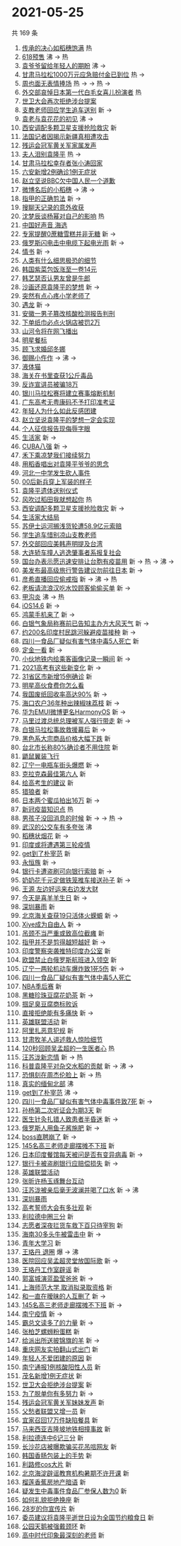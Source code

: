 # 2021-05-25

共 169 条

<!-- BEGIN -->
<!-- 最后更新时间 Tue May 25 2021 14:36:36 GMT+0800 (China Standard Time) -->

1. [传承的决心如稻穗饱满](https://s.weibo.com//weibo?q=%23%E4%BC%A0%E6%89%BF%E7%9A%84%E5%86%B3%E5%BF%83%E5%A6%82%E7%A8%BB%E7%A9%97%E9%A5%B1%E6%BB%A1%23&Refer=new_time)
   热
2. [618预售](https://s.weibo.com//weibo?q=%23618%E9%A2%84%E5%94%AE%23&Refer=top) 沸
   -> 热
3. [袁爷爷留给年轻人的期盼](https://s.weibo.com//weibo?q=%23%E8%A2%81%E7%88%B7%E7%88%B7%E7%95%99%E7%BB%99%E5%B9%B4%E8%BD%BB%E4%BA%BA%E7%9A%84%E6%9C%9F%E7%9B%BC%23&Refer=top)
   沸 ->
4. [甘肃马拉松1000万元应急赔付金已到位](https://s.weibo.com//weibo?q=%23%E7%94%98%E8%82%83%E9%A9%AC%E6%8B%89%E6%9D%BE1000%E4%B8%87%E5%85%83%E5%BA%94%E6%80%A5%E8%B5%94%E4%BB%98%E9%87%91%E5%B7%B2%E5%88%B0%E4%BD%8D%23&Refer=top)
   热 ->
5. [周也面无表情捧场](https://s.weibo.com//weibo?q=%23%E5%91%A8%E4%B9%9F%E9%9D%A2%E6%97%A0%E8%A1%A8%E6%83%85%E6%8D%A7%E5%9C%BA%23&Refer=top)
   热 -> -> 热 ->
6. [外交部哀悼日本第一代白毛女喜儿扮演者](https://s.weibo.com//weibo?q=%23%E5%A4%96%E4%BA%A4%E9%83%A8%E5%93%80%E6%82%BC%E6%97%A5%E6%9C%AC%E7%AC%AC%E4%B8%80%E4%BB%A3%E7%99%BD%E6%AF%9B%E5%A5%B3%E5%96%9C%E5%84%BF%E6%89%AE%E6%BC%94%E8%80%85%23&Refer=top)
   热
7. [世卫大会再次拒绝涉台提案](https://s.weibo.com//weibo?q=%23%E4%B8%96%E5%8D%AB%E5%A4%A7%E4%BC%9A%E5%86%8D%E6%AC%A1%E6%8B%92%E7%BB%9D%E6%B6%89%E5%8F%B0%E6%8F%90%E6%A1%88%23&Refer=top)
8. [支教老师回应学生追车送别](https://s.weibo.com//weibo?q=%23%E6%94%AF%E6%95%99%E8%80%81%E5%B8%88%E5%9B%9E%E5%BA%94%E5%AD%A6%E7%94%9F%E8%BF%BD%E8%BD%A6%E9%80%81%E5%88%AB%23&Refer=top)
   新 ->
9. [袁老与袁花花的初见](https://s.weibo.com//weibo?q=%23%E8%A2%81%E8%80%81%E4%B8%8E%E8%A2%81%E8%8A%B1%E8%8A%B1%E7%9A%84%E5%88%9D%E8%A7%81%23&Refer=top)
   沸 ->
10. [西安调配多颗卫星支援抢险救灾](https://s.weibo.com//weibo?q=%E8%A5%BF%E5%AE%89%E8%B0%83%E9%85%8D%E5%A4%9A%E9%A2%97%E5%8D%AB%E6%98%9F%E6%94%AF%E6%8F%B4%E6%8A%A2%E9%99%A9%E6%95%91%E7%81%BE&Refer=top)
    新
11. [法国记者因揭示新疆真相遭攻击](https://s.weibo.com//weibo?q=%23%E6%B3%95%E5%9B%BD%E8%AE%B0%E8%80%85%E5%9B%A0%E6%8F%AD%E7%A4%BA%E6%96%B0%E7%96%86%E7%9C%9F%E7%9B%B8%E9%81%AD%E6%94%BB%E5%87%BB%23&Refer=top)
12. [残运会冠军黄关军家属发声](https://s.weibo.com//weibo?q=%23%E6%AE%8B%E8%BF%90%E4%BC%9A%E5%86%A0%E5%86%9B%E9%BB%84%E5%85%B3%E5%86%9B%E5%AE%B6%E5%B1%9E%E5%8F%91%E5%A3%B0%23&Refer=top)
13. [夫人泪别袁隆平](https://s.weibo.com//weibo?q=%23%E5%A4%AB%E4%BA%BA%E6%B3%AA%E5%88%AB%E8%A2%81%E9%9A%86%E5%B9%B3%23&Refer=top)
    热 ->
14. [甘肃马拉松幸存者张小涛回家](https://s.weibo.com//weibo?q=%23%E7%94%98%E8%82%83%E9%A9%AC%E6%8B%89%E6%9D%BE%E5%B9%B8%E5%AD%98%E8%80%85%E5%BC%A0%E5%B0%8F%E6%B6%9B%E5%9B%9E%E5%AE%B6%23&Refer=top)
15. [六安新增2例确诊1例无症状](https://s.weibo.com//weibo?q=%23%E5%85%AD%E5%AE%89%E6%96%B0%E5%A2%9E2%E4%BE%8B%E7%A1%AE%E8%AF%8A1%E4%BE%8B%E6%97%A0%E7%97%87%E7%8A%B6%23&Refer=top)
16. [赵立坚说BBC欠中国人民一个道歉](https://s.weibo.com//weibo?q=%23%E8%B5%B5%E7%AB%8B%E5%9D%9A%E8%AF%B4BBC%E6%AC%A0%E4%B8%AD%E5%9B%BD%E4%BA%BA%E6%B0%91%E4%B8%80%E4%B8%AA%E9%81%93%E6%AD%89%23&Refer=top)
17. [微博名后的小稻穗](https://s.weibo.com//weibo?q=%23%E5%BE%AE%E5%8D%9A%E5%90%8D%E5%90%8E%E7%9A%84%E5%B0%8F%E7%A8%BB%E7%A9%97%23&Refer=top)
    -> 沸 ->
18. [指甲的正确剪法](https://s.weibo.com//weibo?q=%23%E6%8C%87%E7%94%B2%E7%9A%84%E6%AD%A3%E7%A1%AE%E5%89%AA%E6%B3%95%23&Refer=top)
    新 ->
19. [搜聊天记录的意外收获](https://s.weibo.com//weibo?q=%23%E6%90%9C%E8%81%8A%E5%A4%A9%E8%AE%B0%E5%BD%95%E7%9A%84%E6%84%8F%E5%A4%96%E6%94%B6%E8%8E%B7%23&Refer=top)
20. [沈梦辰谈杨幂对自己的影响](https://s.weibo.com//weibo?q=%23%E6%B2%88%E6%A2%A6%E8%BE%B0%E8%B0%88%E6%9D%A8%E5%B9%82%E5%AF%B9%E8%87%AA%E5%B7%B1%E7%9A%84%E5%BD%B1%E5%93%8D%23&Refer=top)
    热
21. [中国好声音 海选](https://s.weibo.com//weibo?q=%E4%B8%AD%E5%9B%BD%E5%A5%BD%E5%A3%B0%E9%9F%B3%20%E6%B5%B7%E9%80%89&Refer=top)
22. [专家提醒0蔗糖雪糕并非无糖](https://s.weibo.com//weibo?q=%23%E4%B8%93%E5%AE%B6%E6%8F%90%E9%86%920%E8%94%97%E7%B3%96%E9%9B%AA%E7%B3%95%E5%B9%B6%E9%9D%9E%E6%97%A0%E7%B3%96%23&Refer=top)
    新 ->
23. [俄罗斯闪电击中电缆下起电光雨](https://s.weibo.com//weibo?q=%23%E4%BF%84%E7%BD%97%E6%96%AF%E9%97%AA%E7%94%B5%E5%87%BB%E4%B8%AD%E7%94%B5%E7%BC%86%E4%B8%8B%E8%B5%B7%E7%94%B5%E5%85%89%E9%9B%A8%23&Refer=top)
    新 ->
24. [情书](https://s.weibo.com//weibo?q=%E6%83%85%E4%B9%A6&Refer=top) 新 ->
25. [人类有什么细思极恐的细节](https://s.weibo.com//weibo?q=%23%E4%BA%BA%E7%B1%BB%E6%9C%89%E4%BB%80%E4%B9%88%E7%BB%86%E6%80%9D%E6%9E%81%E6%81%90%E7%9A%84%E7%BB%86%E8%8A%82%23&Refer=top)
26. [韩国紫菜包饭涨至一卷14元](https://s.weibo.com//weibo?q=%23%E9%9F%A9%E5%9B%BD%E7%B4%AB%E8%8F%9C%E5%8C%85%E9%A5%AD%E6%B6%A8%E8%87%B3%E4%B8%80%E5%8D%B714%E5%85%83%23&Refer=top)
27. [韩艺瑟否认男友曾是牛郎](https://s.weibo.com//weibo?q=%23%E9%9F%A9%E8%89%BA%E7%91%9F%E5%90%A6%E8%AE%A4%E7%94%B7%E5%8F%8B%E6%9B%BE%E6%98%AF%E7%89%9B%E9%83%8E%23&Refer=top)
28. [沙画还原袁隆平的梦想](https://s.weibo.com//weibo?q=%23%E6%B2%99%E7%94%BB%E8%BF%98%E5%8E%9F%E8%A2%81%E9%9A%86%E5%B9%B3%E7%9A%84%E6%A2%A6%E6%83%B3%23&Refer=top)
    新 ->
29. [突然有点心疼小学老师了](https://s.weibo.com//weibo?q=%23%E7%AA%81%E7%84%B6%E6%9C%89%E7%82%B9%E5%BF%83%E7%96%BC%E5%B0%8F%E5%AD%A6%E8%80%81%E5%B8%88%E4%BA%86%23&Refer=top)
30. [遇龙](https://s.weibo.com//weibo?q=%E9%81%87%E9%BE%99&Refer=top) 新 ->
31. [安徽一男子篡改核酸检测报告判刑](https://s.weibo.com//weibo?q=%23%E5%AE%89%E5%BE%BD%E4%B8%80%E7%94%B7%E5%AD%90%E7%AF%A1%E6%94%B9%E6%A0%B8%E9%85%B8%E6%A3%80%E6%B5%8B%E6%8A%A5%E5%91%8A%E5%88%A4%E5%88%91%23&Refer=top)
32. [下单纸巾必点火锅店被罚2万](https://s.weibo.com//weibo?q=%23%E4%B8%8B%E5%8D%95%E7%BA%B8%E5%B7%BE%E5%BF%85%E7%82%B9%E7%81%AB%E9%94%85%E5%BA%97%E8%A2%AB%E7%BD%9A2%E4%B8%87%23&Refer=top)
33. [山河令将在网飞播出](https://s.weibo.com//weibo?q=%23%E5%B1%B1%E6%B2%B3%E4%BB%A4%E5%B0%86%E5%9C%A8%E7%BD%91%E9%A3%9E%E6%92%AD%E5%87%BA%23&Refer=top)
34. [明星餐标](https://s.weibo.com//weibo?q=%23%E6%98%8E%E6%98%9F%E9%A4%90%E6%A0%87%23&Refer=top)
35. [顾飞求婚邱冬娜](https://s.weibo.com//weibo?q=%23%E9%A1%BE%E9%A3%9E%E6%B1%82%E5%A9%9A%E9%82%B1%E5%86%AC%E5%A8%9C%23&Refer=top)
36. [御赐小仵作](https://s.weibo.com//weibo?q=%E5%BE%A1%E8%B5%90%E5%B0%8F%E4%BB%B5%E4%BD%9C&Refer=top)
    -> 沸 ->
37. [液体猫](https://s.weibo.com//weibo?q=%23%E6%B6%B2%E4%BD%93%E7%8C%AB%23&Refer=top)
38. [海关在书里查获1公斤毒品](https://s.weibo.com//weibo?q=%23%E6%B5%B7%E5%85%B3%E5%9C%A8%E4%B9%A6%E9%87%8C%E6%9F%A5%E8%8E%B71%E5%85%AC%E6%96%A4%E6%AF%92%E5%93%81%23&Refer=top)
39. [反诈宣讲员被骗18万](https://s.weibo.com//weibo?q=%23%E5%8F%8D%E8%AF%88%E5%AE%A3%E8%AE%B2%E5%91%98%E8%A2%AB%E9%AA%9718%E4%B8%87%23&Refer=top)
40. [银川马拉松赛将建立赛事熔断机制](https://s.weibo.com//weibo?q=%23%E9%93%B6%E5%B7%9D%E9%A9%AC%E6%8B%89%E6%9D%BE%E8%B5%9B%E5%B0%86%E5%BB%BA%E7%AB%8B%E8%B5%9B%E4%BA%8B%E7%86%94%E6%96%AD%E6%9C%BA%E5%88%B6%23&Refer=top)
41. [广东高考无粤康码不予打印准考证](https://s.weibo.com//weibo?q=%23%E5%B9%BF%E4%B8%9C%E9%AB%98%E8%80%83%E6%97%A0%E7%B2%A4%E5%BA%B7%E7%A0%81%E4%B8%8D%E4%BA%88%E6%89%93%E5%8D%B0%E5%87%86%E8%80%83%E8%AF%81%23&Refer=top)
42. [年轻人为什么如此反感团建](https://s.weibo.com//weibo?q=%23%E5%B9%B4%E8%BD%BB%E4%BA%BA%E4%B8%BA%E4%BB%80%E4%B9%88%E5%A6%82%E6%AD%A4%E5%8F%8D%E6%84%9F%E5%9B%A2%E5%BB%BA%23&Refer=top)
43. [赵立坚说袁隆平的梦想一定会实现](https://s.weibo.com//weibo?q=%23%E8%B5%B5%E7%AB%8B%E5%9D%9A%E8%AF%B4%E8%A2%81%E9%9A%86%E5%B9%B3%E7%9A%84%E6%A2%A6%E6%83%B3%E4%B8%80%E5%AE%9A%E4%BC%9A%E5%AE%9E%E7%8E%B0%23&Refer=top)
44. [个人征信报告现侮辱字眼](https://s.weibo.com//weibo?q=%23%E4%B8%AA%E4%BA%BA%E5%BE%81%E4%BF%A1%E6%8A%A5%E5%91%8A%E7%8E%B0%E4%BE%AE%E8%BE%B1%E5%AD%97%E7%9C%BC%23&Refer=top)
45. [生活家](https://s.weibo.com//weibo?q=%E7%94%9F%E6%B4%BB%E5%AE%B6&Refer=top) 新
    ->
46. [CUBA八强](https://s.weibo.com//weibo?q=CUBA%E5%85%AB%E5%BC%BA&Refer=top) 新 ->
47. [禾下乘凉梦我们接续努力](https://s.weibo.com//weibo?q=%23%E7%A6%BE%E4%B8%8B%E4%B9%98%E5%87%89%E6%A2%A6%E6%88%91%E4%BB%AC%E6%8E%A5%E7%BB%AD%E5%8A%AA%E5%8A%9B%23&Refer=top)
48. [用稻香唱出对袁隆平爷爷的思念](https://s.weibo.com//weibo?q=%23%E7%94%A8%E7%A8%BB%E9%A6%99%E5%94%B1%E5%87%BA%E5%AF%B9%E8%A2%81%E9%9A%86%E5%B9%B3%E7%88%B7%E7%88%B7%E7%9A%84%E6%80%9D%E5%BF%B5%23&Refer=top)
49. [河北一中学发生砍人事件](https://s.weibo.com//weibo?q=%23%E6%B2%B3%E5%8C%97%E4%B8%80%E4%B8%AD%E5%AD%A6%E5%8F%91%E7%94%9F%E7%A0%8D%E4%BA%BA%E4%BA%8B%E4%BB%B6%23&Refer=top)
50. [00后新兵穿上军装的样子](https://s.weibo.com//weibo?q=%2300%E5%90%8E%E6%96%B0%E5%85%B5%E7%A9%BF%E4%B8%8A%E5%86%9B%E8%A3%85%E7%9A%84%E6%A0%B7%E5%AD%90%23&Refer=top)
51. [袁隆平遗体送别仪式](https://s.weibo.com//weibo?q=%23%E8%A2%81%E9%9A%86%E5%B9%B3%E9%81%97%E4%BD%93%E9%80%81%E5%88%AB%E4%BB%AA%E5%BC%8F%23&Refer=top)
52. [风吹过稻田我就想起你](https://s.weibo.com//weibo?q=%23%E9%A3%8E%E5%90%B9%E8%BF%87%E7%A8%BB%E7%94%B0%E6%88%91%E5%B0%B1%E6%83%B3%E8%B5%B7%E4%BD%A0%23&Refer=new_time)
    热
53. [西安调配多颗卫星支援抢险救灾](https://s.weibo.com//weibo?q=%23%E8%A5%BF%E5%AE%89%E8%B0%83%E9%85%8D%E5%A4%9A%E9%A2%97%E5%8D%AB%E6%98%9F%E6%94%AF%E6%8F%B4%E6%8A%A2%E9%99%A9%E6%95%91%E7%81%BE%23&Refer=top)
    新 ->
54. [生活家大结局](https://s.weibo.com//weibo?q=%23%E7%94%9F%E6%B4%BB%E5%AE%B6%E5%A4%A7%E7%BB%93%E5%B1%80%23&Refer=top)
55. [苏伊士运河搁浅货轮遭58.9亿元索赔](https://s.weibo.com//weibo?q=%23%E8%8B%8F%E4%BC%8A%E5%A3%AB%E8%BF%90%E6%B2%B3%E6%90%81%E6%B5%85%E8%B4%A7%E8%BD%AE%E9%81%AD58.9%E4%BA%BF%E5%85%83%E7%B4%A2%E8%B5%94%23&Refer=top)
56. [学生追车惜别凉山支教老师](https://s.weibo.com//weibo?q=%23%E5%AD%A6%E7%94%9F%E8%BF%BD%E8%BD%A6%E6%83%9C%E5%88%AB%E5%87%89%E5%B1%B1%E6%94%AF%E6%95%99%E8%80%81%E5%B8%88%23&Refer=top)
57. [外交部回应美韩声明提及台湾](https://s.weibo.com//weibo?q=%23%E5%A4%96%E4%BA%A4%E9%83%A8%E5%9B%9E%E5%BA%94%E7%BE%8E%E9%9F%A9%E5%A3%B0%E6%98%8E%E6%8F%90%E5%8F%8A%E5%8F%B0%E6%B9%BE%23&Refer=top)
58. [大连轿车撞人逃逸肇事者系报复社会](https://s.weibo.com//weibo?q=%23%E5%A4%A7%E8%BF%9E%E8%BD%BF%E8%BD%A6%E6%92%9E%E4%BA%BA%E9%80%83%E9%80%B8%E8%82%87%E4%BA%8B%E8%80%85%E7%B3%BB%E6%8A%A5%E5%A4%8D%E7%A4%BE%E4%BC%9A%23&Refer=top)
59. [国台办表示愿迅速安排让台胞有疫苗用](https://s.weibo.com//weibo?q=%23%E5%9B%BD%E5%8F%B0%E5%8A%9E%E8%A1%A8%E7%A4%BA%E6%84%BF%E8%BF%85%E9%80%9F%E5%AE%89%E6%8E%92%E8%AE%A9%E5%8F%B0%E8%83%9E%E6%9C%89%E7%96%AB%E8%8B%97%E7%94%A8%23&Refer=top)
    新 -> 热 -> 沸 ->
60. [美发布最高级旅行警告建议勿前往日本](https://s.weibo.com//weibo?q=%23%E7%BE%8E%E5%8F%91%E5%B8%83%E6%9C%80%E9%AB%98%E7%BA%A7%E6%97%85%E8%A1%8C%E8%AD%A6%E5%91%8A%E5%BB%BA%E8%AE%AE%E5%8B%BF%E5%89%8D%E5%BE%80%E6%97%A5%E6%9C%AC%23&Refer=top)
    新 ->
61. [彦希直播回应偷戒指](https://s.weibo.com//weibo?q=%23%E5%BD%A6%E5%B8%8C%E7%9B%B4%E6%92%AD%E5%9B%9E%E5%BA%94%E5%81%B7%E6%88%92%E6%8C%87%23&Refer=top)
    新 -> 沸 -> 热
62. [老板请流浪汉吃水饺顾客偷偷买单](https://s.weibo.com//weibo?q=%23%E8%80%81%E6%9D%BF%E8%AF%B7%E6%B5%81%E6%B5%AA%E6%B1%89%E5%90%83%E6%B0%B4%E9%A5%BA%E9%A1%BE%E5%AE%A2%E5%81%B7%E5%81%B7%E4%B9%B0%E5%8D%95%23&Refer=top)
    新 ->
63. [甲沟炎](https://s.weibo.com//weibo?q=%23%E7%94%B2%E6%B2%9F%E7%82%8E%23&Refer=top)
    沸 -> 热
64. [iOS14.6](https://s.weibo.com//weibo?q=%23iOS14.6%23&Refer=top) 新 ->
65. [鸿蒙手机来了](https://s.weibo.com//weibo?q=%23%E9%B8%BF%E8%92%99%E6%89%8B%E6%9C%BA%E6%9D%A5%E4%BA%86%23&Refer=top)
    新 ->
66. [白银气象局称赛前已告知主办方大风天气](https://s.weibo.com//weibo?q=%23%E7%99%BD%E9%93%B6%E6%B0%94%E8%B1%A1%E5%B1%80%E7%A7%B0%E8%B5%9B%E5%89%8D%E5%B7%B2%E5%91%8A%E7%9F%A5%E4%B8%BB%E5%8A%9E%E6%96%B9%E5%A4%A7%E9%A3%8E%E5%A4%A9%E6%B0%94%23&Refer=top)
    新 ->
67. [约200名印度村民跳河躲避疫苗接种](https://s.weibo.com//weibo?q=%23%E7%BA%A6200%E5%90%8D%E5%8D%B0%E5%BA%A6%E6%9D%91%E6%B0%91%E8%B7%B3%E6%B2%B3%E8%BA%B2%E9%81%BF%E7%96%AB%E8%8B%97%E6%8E%A5%E7%A7%8D%23&Refer=top)
    新 ->
68. [四川一食品厂疑似有害气体中毒5人死亡](https://s.weibo.com//weibo?q=%E5%9B%9B%E5%B7%9D%E4%B8%80%E9%A3%9F%E5%93%81%E5%8E%82%E7%96%91%E4%BC%BC%E6%9C%89%E5%AE%B3%E6%B0%94%E4%BD%93%E4%B8%AD%E6%AF%925%E4%BA%BA%E6%AD%BB%E4%BA%A1&Refer=top)
    新
69. [定金一看](https://s.weibo.com//weibo?q=%23%E5%AE%9A%E9%87%91%E4%B8%80%E7%9C%8B%23&Refer=top)
    新 ->
70. [小伙地铁内给乘客画像记录一瞬间](https://s.weibo.com//weibo?q=%23%E5%B0%8F%E4%BC%99%E5%9C%B0%E9%93%81%E5%86%85%E7%BB%99%E4%B9%98%E5%AE%A2%E7%94%BB%E5%83%8F%E8%AE%B0%E5%BD%95%E4%B8%80%E7%9E%AC%E9%97%B4%23&Refer=top)
    新 ->
71. [2021高考有这些新变化](https://s.weibo.com//weibo?q=%232021%E9%AB%98%E8%80%83%E6%9C%89%E8%BF%99%E4%BA%9B%E6%96%B0%E5%8F%98%E5%8C%96%23&Refer=top)
    新 ->
72. [31省区市新增15例确诊](https://s.weibo.com//weibo?q=%2331%E7%9C%81%E5%8C%BA%E5%B8%82%E6%96%B0%E5%A2%9E15%E4%BE%8B%E7%A1%AE%E8%AF%8A%23&Refer=top)
    新
73. [明星高伙食费你怎么看](https://s.weibo.com//weibo?q=%23%E6%98%8E%E6%98%9F%E9%AB%98%E4%BC%99%E9%A3%9F%E8%B4%B9%E4%BD%A0%E6%80%8E%E4%B9%88%E7%9C%8B%23&Refer=top)
74. [我国废纸回收率高达90%](https://s.weibo.com//weibo?q=%23%E6%88%91%E5%9B%BD%E5%BA%9F%E7%BA%B8%E5%9B%9E%E6%94%B6%E7%8E%87%E9%AB%98%E8%BE%BE90%25%23&Refer=top)
    新 ->
75. [海口农户36年种出辣椒味荔枝](https://s.weibo.com//weibo?q=%23%E6%B5%B7%E5%8F%A3%E5%86%9C%E6%88%B736%E5%B9%B4%E7%A7%8D%E5%87%BA%E8%BE%A3%E6%A4%92%E5%91%B3%E8%8D%94%E6%9E%9D%23&Refer=top)
    新 ->
76. [华为EMUI微博更名HarmonyOS](https://s.weibo.com//weibo?q=%23%E5%8D%8E%E4%B8%BAEMUI%E5%BE%AE%E5%8D%9A%E6%9B%B4%E5%90%8DHarmonyOS%23&Refer=top)
    新 ->
77. [马里过渡总统总理被军人强行带走](https://s.weibo.com//weibo?q=%23%E9%A9%AC%E9%87%8C%E8%BF%87%E6%B8%A1%E6%80%BB%E7%BB%9F%E6%80%BB%E7%90%86%E8%A2%AB%E5%86%9B%E4%BA%BA%E5%BC%BA%E8%A1%8C%E5%B8%A6%E8%B5%B0%23&Refer=top)
    新 ->
78. [白银马拉松事故救援幕后](https://s.weibo.com//weibo?q=%23%E7%99%BD%E9%93%B6%E9%A9%AC%E6%8B%89%E6%9D%BE%E4%BA%8B%E6%95%85%E6%95%91%E6%8F%B4%E5%B9%95%E5%90%8E%23&Refer=top)
    新 ->
79. [黑色系大宗商品价格大幅下跌](https://s.weibo.com//weibo?q=%23%E9%BB%91%E8%89%B2%E7%B3%BB%E5%A4%A7%E5%AE%97%E5%95%86%E5%93%81%E4%BB%B7%E6%A0%BC%E5%A4%A7%E5%B9%85%E4%B8%8B%E8%B7%8C%23&Refer=top)
    新
80. [台北市长称80%确诊者不用住院](https://s.weibo.com//weibo?q=%23%E5%8F%B0%E5%8C%97%E5%B8%82%E9%95%BF%E7%A7%B080%25%E7%A1%AE%E8%AF%8A%E8%80%85%E4%B8%8D%E7%94%A8%E4%BD%8F%E9%99%A2%23&Refer=top)
    新
81. [鼯鼠翼装飞行](https://s.weibo.com//weibo?q=%23%E9%BC%AF%E9%BC%A0%E7%BF%BC%E8%A3%85%E9%A3%9E%E8%A1%8C%23&Refer=top)
82. [辽宁一电瓶车街头爆燃](https://s.weibo.com//weibo?q=%23%E8%BE%BD%E5%AE%81%E4%B8%80%E7%94%B5%E7%93%B6%E8%BD%A6%E8%A1%97%E5%A4%B4%E7%88%86%E7%87%83%23&Refer=top)
    新 ->
83. [克拉克森最佳第六人](https://s.weibo.com//weibo?q=%23%E5%85%8B%E6%8B%89%E5%85%8B%E6%A3%AE%E6%9C%80%E4%BD%B3%E7%AC%AC%E5%85%AD%E4%BA%BA%23&Refer=top)
    新
84. [给高考生的建议](https://s.weibo.com//weibo?q=%23%E7%BB%99%E9%AB%98%E8%80%83%E7%94%9F%E7%9A%84%E5%BB%BA%E8%AE%AE%23&Refer=top)
    新
85. [猎狼者](https://s.weibo.com//weibo?q=%23%E7%8C%8E%E7%8B%BC%E8%80%85%23&Refer=top)
    新
86. [日本两个蜜瓜拍出16万](https://s.weibo.com//weibo?q=%23%E6%97%A5%E6%9C%AC%E4%B8%A4%E4%B8%AA%E8%9C%9C%E7%93%9C%E6%8B%8D%E5%87%BA16%E4%B8%87%23&Refer=top)
    新 ->
87. [新冠疫苗知识点](https://s.weibo.com//weibo?q=%23%E6%96%B0%E5%86%A0%E7%96%AB%E8%8B%97%E7%9F%A5%E8%AF%86%E7%82%B9%23&Refer=new_time)
    热
88. [男孩子没回消息的时候](https://s.weibo.com//weibo?q=%23%E7%94%B7%E5%AD%A9%E5%AD%90%E6%B2%A1%E5%9B%9E%E6%B6%88%E6%81%AF%E7%9A%84%E6%97%B6%E5%80%99%23&Refer=top)
    新 -> -> 热 ->
89. [武汉的公交车有多夸张](https://s.weibo.com//weibo?q=%23%E6%AD%A6%E6%B1%89%E7%9A%84%E5%85%AC%E4%BA%A4%E8%BD%A6%E6%9C%89%E5%A4%9A%E5%A4%B8%E5%BC%A0%23&Refer=top)
    沸
90. [稻穗状烟花](https://s.weibo.com//weibo?q=%23%E7%A8%BB%E7%A9%97%E7%8A%B6%E7%83%9F%E8%8A%B1%23&Refer=top)
    新 ->
91. [印度或将遭遇第三轮疫情](https://s.weibo.com//weibo?q=%23%E5%8D%B0%E5%BA%A6%E6%88%96%E5%B0%86%E9%81%AD%E9%81%87%E7%AC%AC%E4%B8%89%E8%BD%AE%E7%96%AB%E6%83%85%23&Refer=top)
92. [get到了朴宰范](https://s.weibo.com//weibo?q=get%E5%88%B0%E4%BA%86%E6%9C%B4%E5%AE%B0%E8%8C%83&Refer=top)
    新
93. [永恒族](https://s.weibo.com//weibo?q=%23%E6%B0%B8%E6%81%92%E6%97%8F%23&Refer=top)
    新 ->
94. [银行卡遭盗刷可向银行索赔](https://s.weibo.com//weibo?q=%23%E9%93%B6%E8%A1%8C%E5%8D%A1%E9%81%AD%E7%9B%97%E5%88%B7%E5%8F%AF%E5%90%91%E9%93%B6%E8%A1%8C%E7%B4%A2%E8%B5%94%23&Refer=top)
    新 ->
95. [奶奶花千元定做铁笼推车接送孙子](https://s.weibo.com//weibo?q=%23%E5%A5%B6%E5%A5%B6%E8%8A%B1%E5%8D%83%E5%85%83%E5%AE%9A%E5%81%9A%E9%93%81%E7%AC%BC%E6%8E%A8%E8%BD%A6%E6%8E%A5%E9%80%81%E5%AD%99%E5%AD%90%23&Refer=top)
    新 ->
96. [王源 左边好运来右边发大财](https://s.weibo.com//weibo?q=%23%E7%8E%8B%E6%BA%90%20%E5%B7%A6%E8%BE%B9%E5%A5%BD%E8%BF%90%E6%9D%A5%E5%8F%B3%E8%BE%B9%E5%8F%91%E5%A4%A7%E8%B4%A2%23&Refer=top)
97. [今天是喜羊羊生日](https://s.weibo.com//weibo?q=%23%E4%BB%8A%E5%A4%A9%E6%98%AF%E5%96%9C%E7%BE%8A%E7%BE%8A%E7%94%9F%E6%97%A5%23&Refer=top)
    新 ->
98. [深圳暴雨](https://s.weibo.com//weibo?q=%E6%B7%B1%E5%9C%B3%E6%9A%B4%E9%9B%A8&Refer=top)
    新
99. [北京海关查获19只活体火蝾螈](https://s.weibo.com//weibo?q=%23%E5%8C%97%E4%BA%AC%E6%B5%B7%E5%85%B3%E6%9F%A5%E8%8E%B719%E5%8F%AA%E6%B4%BB%E4%BD%93%E7%81%AB%E8%9D%BE%E8%9E%88%23&Refer=top)
    新 ->
100. [Xiye成为自由人](https://s.weibo.com//weibo?q=%23Xiye%E6%88%90%E4%B8%BA%E8%87%AA%E7%94%B1%E4%BA%BA%23&Refer=top)
     新 ->
101. [吊颈不当严重或致高位截瘫](https://s.weibo.com//weibo?q=%23%E5%90%8A%E9%A2%88%E4%B8%8D%E5%BD%93%E4%B8%A5%E9%87%8D%E6%88%96%E8%87%B4%E9%AB%98%E4%BD%8D%E6%88%AA%E7%98%AB%23&Refer=top)
     新
102. [指甲并不是剪得越短越好](https://s.weibo.com//weibo?q=%23%E6%8C%87%E7%94%B2%E5%B9%B6%E4%B8%8D%E6%98%AF%E5%89%AA%E5%BE%97%E8%B6%8A%E7%9F%AD%E8%B6%8A%E5%A5%BD%23&Refer=top)
     新 ->
103. [印度警察突袭推特印度办公室](https://s.weibo.com//weibo?q=%23%E5%8D%B0%E5%BA%A6%E8%AD%A6%E5%AF%9F%E7%AA%81%E8%A2%AD%E6%8E%A8%E7%89%B9%E5%8D%B0%E5%BA%A6%E5%8A%9E%E5%85%AC%E5%AE%A4%23&Refer=top)
     新
104. [欧盟禁止白俄罗斯航班进入领空](https://s.weibo.com//weibo?q=%23%E6%AC%A7%E7%9B%9F%E7%A6%81%E6%AD%A2%E7%99%BD%E4%BF%84%E7%BD%97%E6%96%AF%E8%88%AA%E7%8F%AD%E8%BF%9B%E5%85%A5%E9%A2%86%E7%A9%BA%23&Refer=top)
     新
105. [辽宁一两轮机动车爆炸致1死5伤](https://s.weibo.com//weibo?q=%23%E8%BE%BD%E5%AE%81%E4%B8%80%E4%B8%A4%E8%BD%AE%E6%9C%BA%E5%8A%A8%E8%BD%A6%E7%88%86%E7%82%B8%E8%87%B41%E6%AD%BB5%E4%BC%A4%23&Refer=top)
     新 ->
106. [四川一食品厂疑似有害气体中毒5人死亡](https://s.weibo.com//weibo?q=%23%E5%9B%9B%E5%B7%9D%E4%B8%80%E9%A3%9F%E5%93%81%E5%8E%82%E7%96%91%E4%BC%BC%E6%9C%89%E5%AE%B3%E6%B0%94%E4%BD%93%E4%B8%AD%E6%AF%925%E4%BA%BA%E6%AD%BB%E4%BA%A1%23&Refer=top)
107. [NBA季后赛](https://s.weibo.com//weibo?q=%23NBA%E5%AD%A3%E5%90%8E%E8%B5%9B%23&Refer=top)
     新
108. [黑糖珍珠豆腐花奶茶](https://s.weibo.com//weibo?q=%23%E9%BB%91%E7%B3%96%E7%8F%8D%E7%8F%A0%E8%B1%86%E8%85%90%E8%8A%B1%E5%A5%B6%E8%8C%B6%23&Refer=top)
     新 ->
109. [掴足臭豆腐商标败诉](https://s.weibo.com//weibo?q=%23%E6%8E%B4%E8%B6%B3%E8%87%AD%E8%B1%86%E8%85%90%E5%95%86%E6%A0%87%E8%B4%A5%E8%AF%89%23&Refer=top)
110. [直接拒绝能有多痛快](https://s.weibo.com//weibo?q=%23%E7%9B%B4%E6%8E%A5%E6%8B%92%E7%BB%9D%E8%83%BD%E6%9C%89%E5%A4%9A%E7%97%9B%E5%BF%AB%23&Refer=top)
     新 ->
111. [英雄联盟活动](https://s.weibo.com//weibo?q=%E8%8B%B1%E9%9B%84%E8%81%94%E7%9B%9F%E6%B4%BB%E5%8A%A8&Refer=top)
     新
112. [阿里扎恶意犯规](https://s.weibo.com//weibo?q=%23%E9%98%BF%E9%87%8C%E6%89%8E%E6%81%B6%E6%84%8F%E7%8A%AF%E8%A7%84%23&Refer=top)
     新
113. [甘肃牧羊人讲述救人惊险细节](https://s.weibo.com//weibo?q=%23%E7%94%98%E8%82%83%E7%89%A7%E7%BE%8A%E4%BA%BA%E8%AE%B2%E8%BF%B0%E6%95%91%E4%BA%BA%E6%83%8A%E9%99%A9%E7%BB%86%E8%8A%82%23&Refer=top)
114. [120秒回顾吴孟超的一生医者心](https://s.weibo.com//weibo?q=%23120%E7%A7%92%E5%9B%9E%E9%A1%BE%E5%90%B4%E5%AD%9F%E8%B6%85%E7%9A%84%E4%B8%80%E7%94%9F%E5%8C%BB%E8%80%85%E5%BF%83%23&Refer=new_time)
     热
115. [汪苏泷新恋情](https://s.weibo.com//weibo?q=%23%E6%B1%AA%E8%8B%8F%E6%B3%B7%E6%96%B0%E6%81%8B%E6%83%85%23&Refer=top)
     新 -> 热
116. [科普袁隆平对杂交水稻的贡献](https://s.weibo.com//weibo?q=%23%E7%A7%91%E6%99%AE%E8%A2%81%E9%9A%86%E5%B9%B3%E5%AF%B9%E6%9D%82%E4%BA%A4%E6%B0%B4%E7%A8%BB%E7%9A%84%E8%B4%A1%E7%8C%AE%23&Refer=top)
     新 -> 沸 ->
117. [恐惧刻在周杰伦脸上](https://s.weibo.com//weibo?q=%23%E6%81%90%E6%83%A7%E5%88%BB%E5%9C%A8%E5%91%A8%E6%9D%B0%E4%BC%A6%E8%84%B8%E4%B8%8A%23&Refer=top)
     新 -> 热
118. [真实的缅甸北部](https://s.weibo.com//weibo?q=%23%E7%9C%9F%E5%AE%9E%E7%9A%84%E7%BC%85%E7%94%B8%E5%8C%97%E9%83%A8%23&Refer=top)
     沸
119. [get到了朴宰范](https://s.weibo.com//weibo?q=%23get%E5%88%B0%E4%BA%86%E6%9C%B4%E5%AE%B0%E8%8C%83%23&Refer=top)
     沸 ->
120. [四川一食品厂疑似有害气体中毒事件致7死](https://s.weibo.com//weibo?q=%23%E5%9B%9B%E5%B7%9D%E4%B8%80%E9%A3%9F%E5%93%81%E5%8E%82%E7%96%91%E4%BC%BC%E6%9C%89%E5%AE%B3%E6%B0%94%E4%BD%93%E4%B8%AD%E6%AF%92%E4%BA%8B%E4%BB%B6%E8%87%B47%E6%AD%BB%23&Refer=top)
     新 ->
121. [孙杨第二次听证会为期3天](https://s.weibo.com//weibo?q=%23%E5%AD%99%E6%9D%A8%E7%AC%AC%E4%BA%8C%E6%AC%A1%E5%90%AC%E8%AF%81%E4%BC%9A%E4%B8%BA%E6%9C%9F3%E5%A4%A9%23&Refer=top)
     新
122. [医生针灸扎错人致患者半昏迷](https://s.weibo.com//weibo?q=%23%E5%8C%BB%E7%94%9F%E9%92%88%E7%81%B8%E6%89%8E%E9%94%99%E4%BA%BA%E8%87%B4%E6%82%A3%E8%80%85%E5%8D%8A%E6%98%8F%E8%BF%B7%23&Refer=top)
     新 ->
123. [俄罗斯人用鱼子酱施肥](https://s.weibo.com//weibo?q=%23%E4%BF%84%E7%BD%97%E6%96%AF%E4%BA%BA%E7%94%A8%E9%B1%BC%E5%AD%90%E9%85%B1%E6%96%BD%E8%82%A5%23&Refer=top)
     新 ->
124. [boss直聘崩了](https://s.weibo.com//weibo?q=%23boss%E7%9B%B4%E8%81%98%E5%B4%A9%E4%BA%86%23&Refer=top)
     新 ->
125. [145名高三老师走廊摆摊不下班](https://s.weibo.com//weibo?q=145%E5%90%8D%E9%AB%98%E4%B8%89%E8%80%81%E5%B8%88%E8%B5%B0%E5%BB%8A%E6%91%86%E6%91%8A%E4%B8%8D%E4%B8%8B%E7%8F%AD&Refer=top)
     新
126. [日本印度餐馆每天被问是否有变异病毒](https://s.weibo.com//weibo?q=%23%E6%97%A5%E6%9C%AC%E5%8D%B0%E5%BA%A6%E9%A4%90%E9%A6%86%E6%AF%8F%E5%A4%A9%E8%A2%AB%E9%97%AE%E6%98%AF%E5%90%A6%E6%9C%89%E5%8F%98%E5%BC%82%E7%97%85%E6%AF%92%23&Refer=top)
     新 ->
127. [银行卡被盗刷银行应赔偿损失](https://s.weibo.com//weibo?q=%23%E9%93%B6%E8%A1%8C%E5%8D%A1%E8%A2%AB%E7%9B%97%E5%88%B7%E9%93%B6%E8%A1%8C%E5%BA%94%E8%B5%94%E5%81%BF%E6%8D%9F%E5%A4%B1%23&Refer=top)
     新 ->
128. [英雄联盟活动](https://s.weibo.com//weibo?q=%23%E8%8B%B1%E9%9B%84%E8%81%94%E7%9B%9F%E6%B4%BB%E5%8A%A8%23&Refer=top)
129. [张昕许杨玉琢舞台互动](https://s.weibo.com//weibo?q=%23%E5%BC%A0%E6%98%95%E8%AE%B8%E6%9D%A8%E7%8E%89%E7%90%A2%E8%88%9E%E5%8F%B0%E4%BA%92%E5%8A%A8%23&Refer=top)
130. [汪苏泷被亲后毫无波澜并喝了口水](https://s.weibo.com//weibo?q=%23%E6%B1%AA%E8%8B%8F%E6%B3%B7%E8%A2%AB%E4%BA%B2%E5%90%8E%E6%AF%AB%E6%97%A0%E6%B3%A2%E6%BE%9C%E5%B9%B6%E5%96%9D%E4%BA%86%E5%8F%A3%E6%B0%B4%23&Refer=top)
     新 -> 沸
131. [深圳暴雨](https://s.weibo.com//weibo?q=%23%E6%B7%B1%E5%9C%B3%E6%9A%B4%E9%9B%A8%23&Refer=top)
132. [高考誓师大会有多壮观](https://s.weibo.com//weibo?q=%23%E9%AB%98%E8%80%83%E8%AA%93%E5%B8%88%E5%A4%A7%E4%BC%9A%E6%9C%89%E5%A4%9A%E5%A3%AE%E8%A7%82%23&Refer=top)
     新
133. [利拉德中圈三分](https://s.weibo.com//weibo?q=%23%E5%88%A9%E6%8B%89%E5%BE%B7%E4%B8%AD%E5%9C%88%E4%B8%89%E5%88%86%23&Refer=top)
     新
134. [志愿者深夜拦货车救下百只待宰狗](https://s.weibo.com//weibo?q=%23%E5%BF%97%E6%84%BF%E8%80%85%E6%B7%B1%E5%A4%9C%E6%8B%A6%E8%B4%A7%E8%BD%A6%E6%95%91%E4%B8%8B%E7%99%BE%E5%8F%AA%E5%BE%85%E5%AE%B0%E7%8B%97%23&Refer=top)
     新
135. [海南30多头牛被雷击中](https://s.weibo.com//weibo?q=%23%E6%B5%B7%E5%8D%9730%E5%A4%9A%E5%A4%B4%E7%89%9B%E8%A2%AB%E9%9B%B7%E5%87%BB%E4%B8%AD%23&Refer=top)
     新 ->
136. [青年大学习](https://s.weibo.com//weibo?q=%E9%9D%92%E5%B9%B4%E5%A4%A7%E5%AD%A6%E4%B9%A0&Refer=top)
     新
137. [王珞丹 退圈](https://s.weibo.com//weibo?q=%E7%8E%8B%E7%8F%9E%E4%B8%B9%20%E9%80%80%E5%9C%88&Refer=top)
     爆 -> 沸
138. [医院回应吴孟超灵堂放国际歌](https://s.weibo.com//weibo?q=%23%E5%8C%BB%E9%99%A2%E5%9B%9E%E5%BA%94%E5%90%B4%E5%AD%9F%E8%B6%85%E7%81%B5%E5%A0%82%E6%94%BE%E5%9B%BD%E9%99%85%E6%AD%8C%23&Refer=top)
     新 ->
139. [王珞丹工作室辟谣](https://s.weibo.com//weibo?q=%23%E7%8E%8B%E7%8F%9E%E4%B8%B9%E5%B7%A5%E4%BD%9C%E5%AE%A4%E8%BE%9F%E8%B0%A3%23&Refer=top)
     新
140. [郭富城演蓝盈莹爸爸](https://s.weibo.com//weibo?q=%23%E9%83%AD%E5%AF%8C%E5%9F%8E%E6%BC%94%E8%93%9D%E7%9B%88%E8%8E%B9%E7%88%B8%E7%88%B8%23&Refer=top)
     新 ->
141. [上海师范大学
     取消拟录取资格](https://s.weibo.com//weibo?q=%E4%B8%8A%E6%B5%B7%E5%B8%88%E8%8C%83%E5%A4%A7%E5%AD%A6%20%E5%8F%96%E6%B6%88%E6%8B%9F%E5%BD%95%E5%8F%96%E8%B5%84%E6%A0%BC&Refer=top)
     新
142. [和一直在暧昧的人互删了](https://s.weibo.com//weibo?q=%23%E5%92%8C%E4%B8%80%E7%9B%B4%E5%9C%A8%E6%9A%A7%E6%98%A7%E7%9A%84%E4%BA%BA%E4%BA%92%E5%88%A0%E4%BA%86%23&Refer=top)
     新 ->
143. [145名高三老师走廊摆摊不下班](https://s.weibo.com//weibo?q=%23145%E5%90%8D%E9%AB%98%E4%B8%89%E8%80%81%E5%B8%88%E8%B5%B0%E5%BB%8A%E6%91%86%E6%91%8A%E4%B8%8D%E4%B8%8B%E7%8F%AD%23&Refer=top)
     新 ->
144. [南宁疫情](https://s.weibo.com//weibo?q=%E5%8D%97%E5%AE%81%E7%96%AB%E6%83%85&Refer=top)
     新 ->
145. [霸总文读多了的力量](https://s.weibo.com//weibo?q=%23%E9%9C%B8%E6%80%BB%E6%96%87%E8%AF%BB%E5%A4%9A%E4%BA%86%E7%9A%84%E5%8A%9B%E9%87%8F%23&Refer=top)
     新 ->
146. [张柏芝螺蛳粉蛋糕](https://s.weibo.com//weibo?q=%23%E5%BC%A0%E6%9F%8F%E8%8A%9D%E8%9E%BA%E8%9B%B3%E7%B2%89%E8%9B%8B%E7%B3%95%23&Refer=top)
     新
147. [给派出所送披锦旗的羊](https://s.weibo.com//weibo?q=%E7%BB%99%E6%B4%BE%E5%87%BA%E6%89%80%E9%80%81%E6%8A%AB%E9%94%A6%E6%97%97%E7%9A%84%E7%BE%8A&Refer=top)
     新 ->
148. [重庆网友实拍翻山式出门](https://s.weibo.com//weibo?q=%23%E9%87%8D%E5%BA%86%E7%BD%91%E5%8F%8B%E5%AE%9E%E6%8B%8D%E7%BF%BB%E5%B1%B1%E5%BC%8F%E5%87%BA%E9%97%A8%23&Refer=top)
     新
149. [年轻人不爱团建的原因](https://s.weibo.com//weibo?q=%23%E5%B9%B4%E8%BD%BB%E4%BA%BA%E4%B8%8D%E7%88%B1%E5%9B%A2%E5%BB%BA%E7%9A%84%E5%8E%9F%E5%9B%A0%23&Refer=top)
     新
150. [南宁通报1例核酸阳性人员](https://s.weibo.com//weibo?q=%23%E5%8D%97%E5%AE%81%E9%80%9A%E6%8A%A51%E4%BE%8B%E6%A0%B8%E9%85%B8%E9%98%B3%E6%80%A7%E4%BA%BA%E5%91%98%23&Refer=top)
     新
151. [茂名新增1例无症状](https://s.weibo.com//weibo?q=%23%E8%8C%82%E5%90%8D%E6%96%B0%E5%A2%9E1%E4%BE%8B%E6%97%A0%E7%97%87%E7%8A%B6%23&Refer=top)
     新
152. [世卫大会拒绝涉台提案](https://s.weibo.com//weibo?q=%23%E4%B8%96%E5%8D%AB%E5%A4%A7%E4%BC%9A%E6%8B%92%E7%BB%9D%E6%B6%89%E5%8F%B0%E6%8F%90%E6%A1%88%23&Refer=top)
     新
153. [为了脱单你有多努力](https://s.weibo.com//weibo?q=%23%E4%B8%BA%E4%BA%86%E8%84%B1%E5%8D%95%E4%BD%A0%E6%9C%89%E5%A4%9A%E5%8A%AA%E5%8A%9B%23&Refer=top)
     新 ->
154. [残运会冠军黄关军妹妹发声](https://s.weibo.com//weibo?q=%23%E6%AE%8B%E8%BF%90%E4%BC%9A%E5%86%A0%E5%86%9B%E9%BB%84%E5%85%B3%E5%86%9B%E5%A6%B9%E5%A6%B9%E5%8F%91%E5%A3%B0%23&Refer=top)
     新
155. [父愁者联盟又增一员](https://s.weibo.com//weibo?q=%23%E7%88%B6%E6%84%81%E8%80%85%E8%81%94%E7%9B%9F%E5%8F%88%E5%A2%9E%E4%B8%80%E5%91%98%23&Refer=top)
     新
156. [宜家召回17万件缺陷餐具](https://s.weibo.com//weibo?q=%23%E5%AE%9C%E5%AE%B6%E5%8F%AC%E5%9B%9E17%E4%B8%87%E4%BB%B6%E7%BC%BA%E9%99%B7%E9%A4%90%E5%85%B7%23&Refer=top)
     新
157. [马来西亚吉隆坡地铁相撞事故](https://s.weibo.com//weibo?q=%23%E9%A9%AC%E6%9D%A5%E8%A5%BF%E4%BA%9A%E5%90%89%E9%9A%86%E5%9D%A1%E5%9C%B0%E9%93%81%E7%9B%B8%E6%92%9E%E4%BA%8B%E6%95%85%23&Refer=top)
     新
158. [利拉德连中6记三分](https://s.weibo.com//weibo?q=%23%E5%88%A9%E6%8B%89%E5%BE%B7%E8%BF%9E%E4%B8%AD6%E8%AE%B0%E4%B8%89%E5%88%86%23&Refer=top)
     新
159. [长沙花店被曝欺骗买花吊唁网友](https://s.weibo.com//weibo?q=%23%E9%95%BF%E6%B2%99%E8%8A%B1%E5%BA%97%E8%A2%AB%E6%9B%9D%E6%AC%BA%E9%AA%97%E4%B9%B0%E8%8A%B1%E5%90%8A%E5%94%81%E7%BD%91%E5%8F%8B%23&Refer=top)
     新
160. [韩国香肠包装上的手势](https://s.weibo.com//weibo?q=%23%E9%9F%A9%E5%9B%BD%E9%A6%99%E8%82%A0%E5%8C%85%E8%A3%85%E4%B8%8A%E7%9A%84%E6%89%8B%E5%8A%BF%23&Refer=top)
     新
161. [利路修cos大片](https://s.weibo.com//weibo?q=%23%E5%88%A9%E8%B7%AF%E4%BF%AEcos%E5%A4%A7%E7%89%87%23&Refer=top)
     新
162. [北京海淀辟谣教育机构暑期不许开课](https://s.weibo.com//weibo?q=%23%E5%8C%97%E4%BA%AC%E6%B5%B7%E6%B7%80%E8%BE%9F%E8%B0%A3%E6%95%99%E8%82%B2%E6%9C%BA%E6%9E%84%E6%9A%91%E6%9C%9F%E4%B8%8D%E8%AE%B8%E5%BC%80%E8%AF%BE%23&Refer=top)
     新
163. [榴莲香蕉房地产暗语](https://s.weibo.com//weibo?q=%E6%A6%B4%E8%8E%B2%E9%A6%99%E8%95%89%E6%88%BF%E5%9C%B0%E4%BA%A7%E6%9A%97%E8%AF%AD&Refer=top)
     新
164. [疑发生中毒事件食品厂参保人数为0](https://s.weibo.com//weibo?q=%23%E7%96%91%E5%8F%91%E7%94%9F%E4%B8%AD%E6%AF%92%E4%BA%8B%E4%BB%B6%E9%A3%9F%E5%93%81%E5%8E%82%E5%8F%82%E4%BF%9D%E4%BA%BA%E6%95%B0%E4%B8%BA0%23&Refer=top)
     新
165. [如何礼貌拒绝换座](https://s.weibo.com//weibo?q=%23%E5%A6%82%E4%BD%95%E7%A4%BC%E8%B2%8C%E6%8B%92%E7%BB%9D%E6%8D%A2%E5%BA%A7%23&Refer=top)
     新
166. [28岁的你宣传片](https://s.weibo.com//weibo?q=%2328%E5%B2%81%E7%9A%84%E4%BD%A0%E5%AE%A3%E4%BC%A0%E7%89%87%23&Refer=top)
     新
167. [委员建议将袁隆平逝世日设为全国节约粮食日](https://s.weibo.com//weibo?q=%23%E5%A7%94%E5%91%98%E5%BB%BA%E8%AE%AE%E5%B0%86%E8%A2%81%E9%9A%86%E5%B9%B3%E9%80%9D%E4%B8%96%E6%97%A5%E8%AE%BE%E4%B8%BA%E5%85%A8%E5%9B%BD%E8%8A%82%E7%BA%A6%E7%B2%AE%E9%A3%9F%E6%97%A5%23&Refer=top)
     新
168. [公园天鹅被强戴颈环](https://s.weibo.com//weibo?q=%E5%85%AC%E5%9B%AD%E5%A4%A9%E9%B9%85%E8%A2%AB%E5%BC%BA%E6%88%B4%E9%A2%88%E7%8E%AF&Refer=top)
     新
169. [高中时代印象最深刻的老师](https://s.weibo.com//weibo?q=%23%E9%AB%98%E4%B8%AD%E6%97%B6%E4%BB%A3%E5%8D%B0%E8%B1%A1%E6%9C%80%E6%B7%B1%E5%88%BB%E7%9A%84%E8%80%81%E5%B8%88%23&Refer=top)
     新

<!-- END -->
